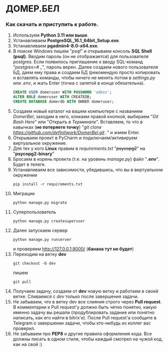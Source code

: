 # ДОМЕР.БЕЛ

### Как скачать и приступить к работе.

1) Используем **Python 3.11 или выше**.
2) Устанавливаем **PostgreSQL_16.1_64bit_Setup.exe**.
3) Устанавливаем **pgadmin4-8.0-x64.exe**.
4) В поиске Windows пишем "*psql*" и открываем консоль **SQL Shell (psql)**. Вводим пароль (он не отображается) для пользователя postgres. Если появилось приглашение к вводу SQL-команд "*postgres=# _*", пароль верен. Далее создаем нового пользователя БД, даем ему права и создаем БД (рекомендую просто копировать и вставлять команды, чтобы ничего не менять потом в *settings.py* или *.env*, и жать Enter (точка с запятой в конце обязательна).
	```SQL
	CREATE USER domeruser WITH PASSWORD 'admin';
	ALTER ROLE domeruser WITH CREATEDB;
	CREATE DATABASE domerdb WITH OWNER domeruser;
	```
5) Создаем новый каталог на вашем компьютере с названием *DomerBel*, заходим в него, кликаем правой кнопкой, выбираем "*Git Bash Here*" или "*Открыть в Терминале*". Вставляем, то что в кавычках (**не потеряете точку**) "*git clone https://github.com/definitwork/DomerBel.git .*" и жмем Enter.
6) Открываем проект в PyCharm и подключаем/активируем виртуальное окружение.
7) Для тех у кого **Linux** правим в *requirements.txt* "~~psycopg2~~" на "**psycopg2-binary**"
8) Бросаем в корень проекта (т.е. на уровень *manage.py*) файл "**.env**". Будет в телеге.
9) Устанавливаем все зависимости, убедившись, что вы в виртуальном окружении 
	```SH
	pip install -r requirements.txt
	```
10) Миграции
	```SH
	python manage.py migrate
	```
11) Суперпользователь
	```SH
	python manage.py createsuperuser
	```
12) Далее запускаем сервер
    ```SH
    python manage.py runserver
    ```
    и проверяем http://127.0.0.1:8000/ (**банана тут не будет**)
13) Переходим на ветку **dev**
	```SH
	git checkout -b dev
	```
 	пишем
	```SH
	git pull
	```
14) Получаем задачу, создаем от **dev** новую ветку и работаем в своей ветке. Сливаемся с *dev* только после завершения задачи.
15) Не забываем, что в ветку dev все слияния строго через **Pull request**. В комментарии к Pull request'у должно быть четко понятно, какую именно задачу вы решали (продублировать задание или понятно написать, как его найти в bitrix'e). После Pull request'a сообщите в Telegram о завершении задачи, чтобы кто-нибудь из коллег вас проверил.
16) Не забываем про **PEP8** и другие правила оформления кода. Все должны писать в одном стиле, чтобы каждый смотрел на чужой код, как на свой :)